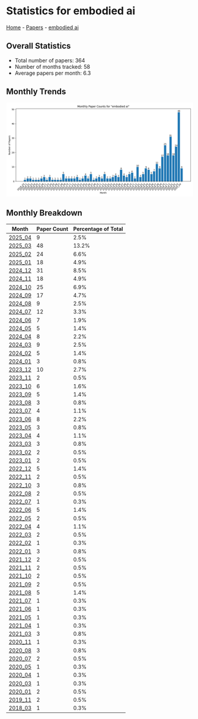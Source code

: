 # Statistics for embodied ai

[Home](https://arxcompass.github.io) - [Papers](https://arxcompass.github.io/papers) - [embodied ai](https://arxcompass.github.io/papers/embodied_ai)

## Overall Statistics

- Total number of papers: 364
- Number of months tracked: 58
- Average papers per month: 6.3

## Monthly Trends

![Monthly Paper Counts](monthly_stats.png)

## Monthly Breakdown

| Month | Paper Count | Percentage of Total |
| --- | --- | --- |
| [2025_04](./2025_04/papers_1.md) | 9 | 2.5% |
| [2025_03](./2025_03/papers_1.md) | 48 | 13.2% |
| [2025_02](./2025_02/papers_1.md) | 24 | 6.6% |
| [2025_01](./2025_01/papers_1.md) | 18 | 4.9% |
| [2024_12](./2024_12/papers_1.md) | 31 | 8.5% |
| [2024_11](./2024_11/papers_1.md) | 18 | 4.9% |
| [2024_10](./2024_10/papers_1.md) | 25 | 6.9% |
| [2024_09](./2024_09/papers_1.md) | 17 | 4.7% |
| [2024_08](./2024_08/papers_1.md) | 9 | 2.5% |
| [2024_07](./2024_07/papers_1.md) | 12 | 3.3% |
| [2024_06](./2024_06/papers_1.md) | 7 | 1.9% |
| [2024_05](./2024_05/papers_1.md) | 5 | 1.4% |
| [2024_04](./2024_04/papers_1.md) | 8 | 2.2% |
| [2024_03](./2024_03/papers_1.md) | 9 | 2.5% |
| [2024_02](./2024_02/papers_1.md) | 5 | 1.4% |
| [2024_01](./2024_01/papers_1.md) | 3 | 0.8% |
| [2023_12](./2023_12/papers_1.md) | 10 | 2.7% |
| [2023_11](./2023_11/papers_1.md) | 2 | 0.5% |
| [2023_10](./2023_10/papers_1.md) | 6 | 1.6% |
| [2023_09](./2023_09/papers_1.md) | 5 | 1.4% |
| [2023_08](./2023_08/papers_1.md) | 3 | 0.8% |
| [2023_07](./2023_07/papers_1.md) | 4 | 1.1% |
| [2023_06](./2023_06/papers_1.md) | 8 | 2.2% |
| [2023_05](./2023_05/papers_1.md) | 3 | 0.8% |
| [2023_04](./2023_04/papers_1.md) | 4 | 1.1% |
| [2023_03](./2023_03/papers_1.md) | 3 | 0.8% |
| [2023_02](./2023_02/papers_1.md) | 2 | 0.5% |
| [2023_01](./2023_01/papers_1.md) | 2 | 0.5% |
| [2022_12](./2022_12/papers_1.md) | 5 | 1.4% |
| [2022_11](./2022_11/papers_1.md) | 2 | 0.5% |
| [2022_10](./2022_10/papers_1.md) | 3 | 0.8% |
| [2022_08](./2022_08/papers_1.md) | 2 | 0.5% |
| [2022_07](./2022_07/papers_1.md) | 1 | 0.3% |
| [2022_06](./2022_06/papers_1.md) | 5 | 1.4% |
| [2022_05](./2022_05/papers_1.md) | 2 | 0.5% |
| [2022_04](./2022_04/papers_1.md) | 4 | 1.1% |
| [2022_03](./2022_03/papers_1.md) | 2 | 0.5% |
| [2022_02](./2022_02/papers_1.md) | 1 | 0.3% |
| [2022_01](./2022_01/papers_1.md) | 3 | 0.8% |
| [2021_12](./2021_12/papers_1.md) | 2 | 0.5% |
| [2021_11](./2021_11/papers_1.md) | 2 | 0.5% |
| [2021_10](./2021_10/papers_1.md) | 2 | 0.5% |
| [2021_09](./2021_09/papers_1.md) | 2 | 0.5% |
| [2021_08](./2021_08/papers_1.md) | 5 | 1.4% |
| [2021_07](./2021_07/papers_1.md) | 1 | 0.3% |
| [2021_06](./2021_06/papers_1.md) | 1 | 0.3% |
| [2021_05](./2021_05/papers_1.md) | 1 | 0.3% |
| [2021_04](./2021_04/papers_1.md) | 1 | 0.3% |
| [2021_03](./2021_03/papers_1.md) | 3 | 0.8% |
| [2020_11](./2020_11/papers_1.md) | 1 | 0.3% |
| [2020_08](./2020_08/papers_1.md) | 3 | 0.8% |
| [2020_07](./2020_07/papers_1.md) | 2 | 0.5% |
| [2020_05](./2020_05/papers_1.md) | 1 | 0.3% |
| [2020_04](./2020_04/papers_1.md) | 1 | 0.3% |
| [2020_03](./2020_03/papers_1.md) | 1 | 0.3% |
| [2020_01](./2020_01/papers_1.md) | 2 | 0.5% |
| [2019_11](./2019_11/papers_1.md) | 2 | 0.5% |
| [2018_03](./2018_03/papers_1.md) | 1 | 0.3% |
